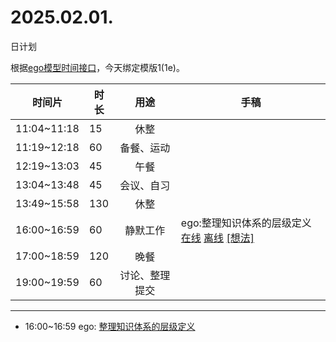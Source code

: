 # 2025.02.01.
日计划

根据[ego模型时间接口](https://gitee.com/hyg/blog/blob/master/timeflow.md)，今天绑定模版1(1e)。

| 时间片 | 时长 | 用途 | 手稿 |
| --- | --- | :---: | --- |
| 11:04~11:18 | 15 | 休整 |  |
| 11:19~12:18 | 60 | 备餐、运动 |  |
| 12:19~13:03 | 45 | 午餐 |  |
| 13:04~13:48 | 45 | 会议、自习 |  |
| 13:49~15:58 | 130 | 休整 |  |
| 16:00~16:59 | 60 | 静默工作 | ego:整理知识体系的层级定义 [在线](http://simp.ly/p/4QDThK) [离线](../../draft/2025/20250201160000.md) <a href="mailto:huangyg@mars22.com?subject=关于2025.02.01.[ego:整理知识体系的层级定义]任务&body=日期: 20250201%0D%0A序号: 5%0D%0A手稿:../../draft/2025/20250201160000.md%0D%0A---请勿修改邮件主题及以上内容 从下一行开始写您的想法---%0D%0A">[想法]</a> |
| 17:00~18:59 | 120 | 晚餐 |  |
| 19:00~19:59 | 60 | 讨论、整理提交 |  |

---

- 16:00~16:59	ego: [整理知识体系的层级定义](../../draft/2025/20250201.01.md)
